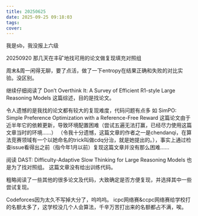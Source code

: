 ```yaml
---
title: 20250625
date: 2025-09-25 09:18:03
tags:
cover: 
---
```


我是sb，我没报上六级

20250920 那几天在丰矿地找可用的论文做复现填充对照组

周末&周一闲得无聊，要了点活，做了一下entropy在结果正确和失败的对比实验。没区别。

继续仔细阅读了 Don’t Overthink It: A Survey of Efficient R1-style Large Reasoning Models 这篇综述，目的是找论文。

令人遗憾的是我找的论文都有较大的复现难度，代码问题有点多
如 SimPO: Simple Preference Optimization with a Reference-Free Reward 这篇论文由于近半年它的依赖更新，导致环境配置困难（尝试五遍无法打赢，已经尽力使用这篇文章当时的环境……） （令我十分遗憾，这篇文章的作者之一是chendanqi，在算法竞赛领域有一个以她命名的trick叫做cdq分治，就是她提出的。），事实上通过检查issue看得出之前（指今年1月以前）复现这篇文章并没有那么困难……

阅读 DAST: Difficulty-Adaptive Slow Thinking for Large Reasoning Models 也是为了找对照组。
这篇文章没有给出训练代码。

粗略阅读了一些其他的很多论文及代码，大致确定是否方便复现，并选择其中一些尝试复现。

Codeforces因为太久不写掉大分了，呜呜呜。
icpc网络赛&ccpc网络赛给学校打的名额太多了，这学校没几个人会算法，千辛万苦打出来的名额都占不满，唉。
